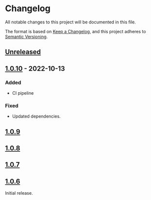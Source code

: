 # Changelog
All notable changes to this project will be documented in this file.

The format is based on [Keep a Changelog](https://keepachangelog.com/en/1.0.0/),
and this project adheres to [Semantic Versioning](https://semver.org/spec/v2.0.0.html).

## [Unreleased]

## [1.0.10] - 2022-10-13

### Added
- CI pipeline

### Fixed
- Updated dependencies.

## [1.0.9]

## [1.0.8]

## [1.0.7]

## [1.0.6]

Initial release.

[Unreleased]: https://github.com/ink-feather-org/eslint-config-shareable/compare/v1.0.10...HEAD
[1.0.10]: https://github.com/ink-feather-org/eslint-config-shareable/compare/v1.0.9...v1.0.10
[1.0.9]: https://github.com/ink-feather-org/eslint-config-shareable/compare/v1.0.8...v1.0.9
[1.0.8]: https://github.com/ink-feather-org/eslint-config-shareable/compare/v1.0.7...v1.0.8
[1.0.7]: https://github.com/ink-feather-org/eslint-config-shareable/compare/v1.0.6...v1.0.7
[1.0.6]: https://github.com/ink-feather-org/eslint-config-shareable/releases/tag/v1.0.6
